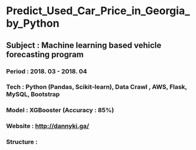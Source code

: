 # Predict_Used_Car_Price_in_Georgia_by_Python

## Subject : Machine learning based vehicle forecasting program
### Period   : 2018. 03 - 2018. 04
### Tech      : Python (Pandas, Scikit-learn), Data Crawl , AWS, Flask, MySQL, Bootstrap   
### Model    : XGBooster  (Accuracy : 85%)
### Website : http://dannyki.ga/
### Structure :
